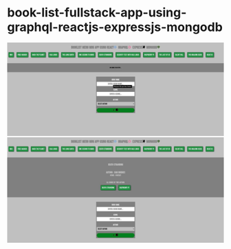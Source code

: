 # book-list-fullstack-app-using-graphql-reactjs-expressjs-mongodb

![](readmeImage/1.jpg) 
![](readmeImage/2.jpg) 
